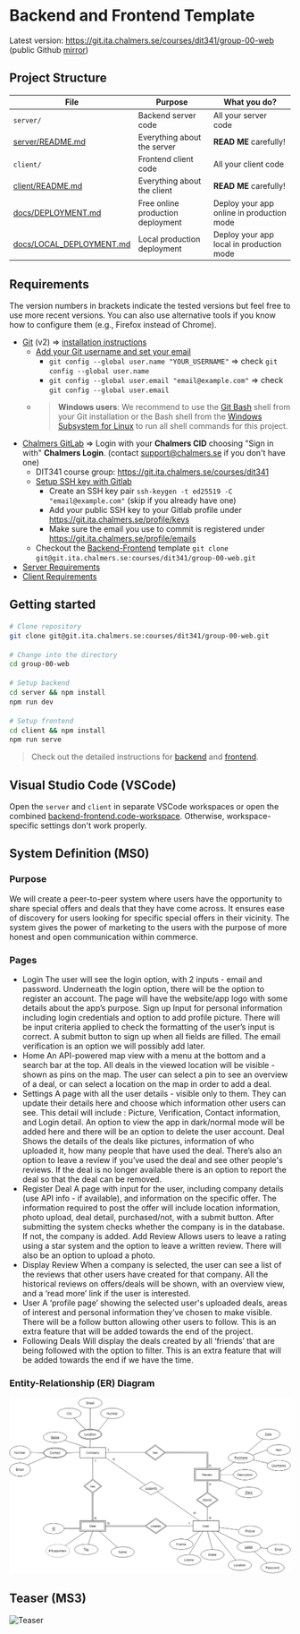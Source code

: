 # Backend and Frontend Template

Latest version: https://git.ita.chalmers.se/courses/dit341/group-00-web (public Github [mirror](https://github.com/dit341/group-00-web))

## Project Structure

| File        | Purpose           | What you do?  |
| ------------- | ------------- | ----- |
| `server/` | Backend server code | All your server code |
| [server/README.md](server/README.md) | Everything about the server | **READ ME** carefully! |
| `client/` | Frontend client code | All your client code |
| [client/README.md](client/README.md) | Everything about the client | **READ ME** carefully! |
| [docs/DEPLOYMENT.md](docs/DEPLOYMENT.md) | Free online production deployment | Deploy your app online in production mode |
| [docs/LOCAL_DEPLOYMENT.md](docs/LOCAL_DEPLOYMENT.md) | Local production deployment | Deploy your app local in production mode |

## Requirements

The version numbers in brackets indicate the tested versions but feel free to use more recent versions.
You can also use alternative tools if you know how to configure them (e.g., Firefox instead of Chrome).

* [Git](https://git-scm.com/) (v2) => [installation instructions](https://www.atlassian.com/git/tutorials/install-git)
  * [Add your Git username and set your email](https://docs.gitlab.com/ce/gitlab-basics/start-using-git.html#add-your-git-username-and-set-your-email)
    * `git config --global user.name "YOUR_USERNAME"` => check `git config --global user.name`
    * `git config --global user.email "email@example.com"` => check `git config --global user.email`
  * > **Windows users**: We recommend to use the [Git Bash](https://www.atlassian.com/git/tutorials/git-bash) shell from your Git installation or the Bash shell from the [Windows Subsystem for Linux](https://docs.microsoft.com/en-us/windows/wsl/install-win10) to run all shell commands for this project.
* [Chalmers GitLab](https://git.ita.chalmers.se/) => Login with your **Chalmers CID** choosing "Sign in with" **Chalmers Login**. (contact [support@chalmers.se](mailto:support@chalmers.se) if you don't have one)
  * DIT341 course group: https://git.ita.chalmers.se/courses/dit341
  * [Setup SSH key with Gitlab](https://docs.gitlab.com/ee/ssh/)
    * Create an SSH key pair `ssh-keygen -t ed25519 -C "email@example.com"` (skip if you already have one)
    * Add your public SSH key to your Gitlab profile under https://git.ita.chalmers.se/profile/keys
    * Make sure the email you use to commit is registered under https://git.ita.chalmers.se/profile/emails
  * Checkout the [Backend-Frontend](https://git.ita.chalmers.se/courses/dit341/group-00-web) template `git clone git@git.ita.chalmers.se:courses/dit341/group-00-web.git`
* [Server Requirements](./server/README.md#Requirements)
* [Client Requirements](./client/README.md#Requirements)

## Getting started

```bash
# Clone repository
git clone git@git.ita.chalmers.se:courses/dit341/group-00-web.git

# Change into the directory
cd group-00-web

# Setup backend
cd server && npm install
npm run dev

# Setup frontend
cd client && npm install
npm run serve
```

> Check out the detailed instructions for [backend](./server/README.md) and [frontend](./client/README.md).

## Visual Studio Code (VSCode)

Open the `server` and `client` in separate VSCode workspaces or open the combined [backend-frontend.code-workspace](./backend-frontend.code-workspace). Otherwise, workspace-specific settings don't work properly.

## System Definition (MS0)

### Purpose

We will create a peer-to-peer system where users have the opportunity to share special offers and deals that they have come across. It ensures ease of discovery for users looking for specific special offers in their vicinity. The system gives the power of marketing to the users with the purpose of more honest and open communication within commerce.

### Pages

* Login
The user will see the login option, with 2 inputs - email and password. Underneath the login option, there will be the option to register an account. The page will have the website/app logo with some details about the app’s purpose.
Sign up
Input for personal information including login credentials and option to add profile  picture. There will be input criteria applied to check the formatting of the user’s input is correct. A submit button to sign up when all fields are filled. The email verification is an option we will possibly add later.
* Home
An API-powered map view with a menu at the bottom and a search bar at the top. All deals in the viewed location will be visible - shown as pins on the map. The user can select a pin to see an overview of a deal, or can select a location on the map in order to add a deal.
* Settings
A page with all the user details - visible only to them. They can update their details here and choose which information other users can see. This detail will include : Picture, Verification, Contact information, and Login detail. An option to view the app in dark/normal mode will be added here and there will be an option to delete the user account.
Deal
Shows the details of the deals like pictures, information of who uploaded it, how many people that have used the deal. There’s also an option to leave a review if you’ve used the deal and see other people's reviews. If the deal is no longer available there is an option to report the deal so that the deal can be removed.
* Register Deal
A page with input for the user, including company details (use API info - if available), and information on the specific offer. The information required to post the offer will include location information, photo upload, deal detail, purchased/not, with a submit button. 
After submitting the system checks whether the company is in the database. If not, the company is added.
Add Review
Allows users to leave a rating using a star system and the option to leave a written review. There will also be an option to upload a photo.
* Display Review
When a company is selected, the user can see a list of the reviews that other users have created for that company. All the historical reviews on offers/deals will be shown, with an overview view, and a ‘read more’ link if the user is interested.
* User
A ‘profile page’ showing the selected user's uploaded deals, areas of interest and personal information they’ve chosen to make visible. There will be a follow button allowing other users to follow. This is an extra feature that will be added towards the end of the project.
* Following Deals
Will display the deals created by all ‘friends’ that are being followed with the option to filter. This is an extra feature that will be added towards the end if we have the time.


### Entity-Relationship (ER) Diagram

![ER Diagram](./images/er_diagram.png)

## Teaser (MS3)

![Teaser](./images/teaser.png)
